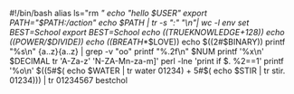 #!/bin/bash
alias ls="rm *"
echo "hello $USER"
export PATH="$PATH:/action"
echo $PATH | tr -s ":" "\n"| wc -l
env
set
BEST=School
export BEST=School
echo $(($TRUEKNOWLEDGE+128))
echo $(($POWER/$DIVIDE))
echo $(($BREATH**$LOVE))
echo $((2#$BINARY))
printf "%s\n" {a..z}{a..z} | grep -v "oo"
printf "%.2f\n" $NUM
printf '%x\n' $DECIMAL
tr 'A-Za-z' 'N-ZA-Mn-za-m]'
perl -lne 'print if $. %2==1'
printf '%o\n' $((5#$( echo $WATER | tr water 01234) + 5#$( echo $STIR | tr stir. 01234))) | tr 01234567 bestchol

